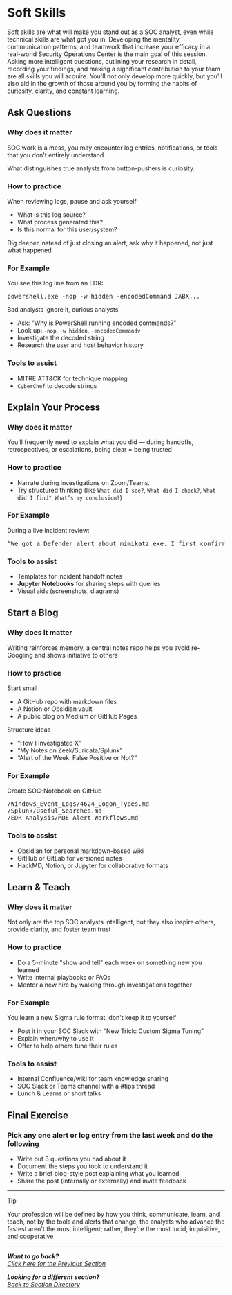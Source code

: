 # Soft Skills
Soft skills are what will make you stand out as a SOC analyst, even while technical skills are what got you in. Developing the mentality, communication patterns, and teamwork that increase your efficacy in a real-world Security Operations Center is the main goal of this session. Asking more intelligent questions, outlining your research in detail, recording your findings, and making a significant contribution to your team are all skills you will acquire. You'll not only develop more quickly, but you'll also aid in the growth of those around you by forming the habits of curiosity, clarity, and constant learning.

## Ask Questions
### Why does it matter
SOC work is a mess, you may encounter log entries, notifications, or tools that you don't entirely understand

What distinguishes true analysts from button-pushers is curiosity.

### How to practice
When reviewing logs, pause and ask yourself
- What is this log source?
- What process generated this?
- Is this normal for this user/system?

Dig deeper instead of just closing an alert, ask why it happened, not just what happened

### For Example
You see this log line from an EDR:
<pre>powershell.exe -nop -w hidden -encodedCommand JABX...</pre>
Bad analysts ignore it, curious analysts
- Ask: “Why is PowerShell running encoded commands?”
- Look up: `-nop`, `-w hidden`, `-encodedCommandv`
- Investigate the decoded string
- Research the user and host behavior history

### Tools to assist
- MITRE ATT&CK for technique mapping
- `CyberChef` to decode strings



## Explain Your Process
### Why does it matter
You’ll frequently need to explain what you did — during handoffs, retrospectives, or escalations, being clear = being trusted

### How to practice
- Narrate during investigations on Zoom/Teams.
- Try structured thinking (like `What did I see?`, `What did I check?`, `What did I find?`, `What’s my conclusion?`)

### For Example
During a live incident review:
<pre>“We got a Defender alert about mimikatz.exe. I first confirmed the hash and PID from the EDR. I then checked network logs for lateral movement and found suspicious SMB traffic. I flagged the host for containment and started timeline analysis.”</pre>

### Tools to assist
- Templates for incident handoff notes
- **Jupyter Notebooks** for sharing steps with queries
- Visual aids (screenshots, diagrams)



## Start a Blog
### Why does it matter
Writing reinforces memory, a central notes repo helps you avoid re-Googling and shows initiative to others

### How to practice
Start small
- A GitHub repo with markdown files
- A Notion or Obsidian vault
- A public blog on Medium or GitHub Pages

Structure ideas
- “How I Investigated X”
- “My Notes on Zeek/Suricata/Splunk”
- “Alert of the Week: False Positive or Not?”

### For Example
Create SOC-Notebook on GitHub
<pre>/Windows_Event_Logs/4624_Logon_Types.md
/Splunk/Useful_Searches.md
/EDR_Analysis/MDE_Alert_Workflows.md</pre>

### Tools to assist
- Obsidian for personal markdown-based wiki
- GitHub or GitLab for versioned notes
- HackMD, Notion, or Jupyter for collaborative formats


## Learn & Teach
### Why does it matter
Not only are the top SOC analysts intelligent, but they also inspire others, provide clarity, and foster team trust

### How to practice
- Do a 5-minute "show and tell" each week on something new you learned
- Write internal playbooks or FAQs
- Mentor a new hire by walking through investigations together

### For Example
You learn a new Sigma rule format, don't keep it to yourself
- Post it in your SOC Slack with “New Trick: Custom Sigma Tuning”
- Explain when/why to use it
- Offer to help others tune their rules

### Tools to assist
- Internal Confluence/wiki for team knowledge sharing
- SOC Slack or Teams channel with a #tips thread
- Lunch & Learns or short talks



## Final Exercise 
### Pick any one alert or log entry from the last week and do the following
- Write out 3 questions you had about it
- Document the steps you took to understand it
- Write a brief blog-style post explaining what you learned
- Share the post (internally or externally) and invite feedback

---
>[!TIP]
>
>Your profession will be defined by how you think, communicate, learn, and teach, not by the tools and alerts that change, the analysts who advance the fastest aren't the most intelligent; rather, they're the most lucid, inquisitive, and cooperative


***
<b><i>Want to go back?</b>
</br>
[Click here for the Previous Section](/courseFiles/Section_09-documentationAndCaseNotes/documentationAndCaseNotes.md)

<b><i>Looking for a different section? </b></br>[Back to Section Directory](/coursenavigation.md)</i>
